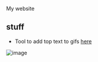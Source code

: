 My website

## stuff
- Tool to add top text to gifs [here](https://xpncvr.github.io/tools/gif/gif-top-text-maker.html)

![image](https://github.com/user-attachments/assets/4a28a102-eee9-4b14-8c27-9559f06f3d8c)
